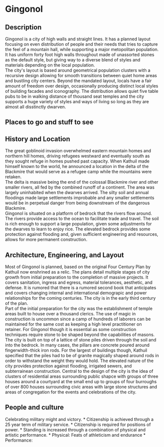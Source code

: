 
# Gingonol

## Description 
Gingonol is a city of high walls and straight lines. It has a planned layout focusing on even distribution 
of people and their needs that tries to capture the feel of a mountain hall, while supporting a major 
metopolitan population. It has uniform forty foot high walls throughout made of unassorted stones as the 
default style, but giving way to a diverse blend of styles and materials depending on the local population.  
The city's layout is based around geometrical population clusters with a recursive design allowing for smooth 
transitions between quiet home areas and bustling city centers. Beyond the mandated layout, locals have a 
fair amount of freedom over design, occasionally producing distinct local styles of building facades and 
iconography. The distribution allows quiet five table pubs to be in walking distance of thousand seat temples 
and the city supports a huge variety of styles and ways of living so long as they are almost all disstinctly 
dwarven.  

## Places to go and stuff to see 

## History and Location
The great goblinoid invasion overwhelmed eastern mountain homes and northern hill homes, driving refugees 
westward and eventually south as they sought refuge in homes pushed past capacity. When Kathuil made 
himself known to the world, he announced a location in the delta of the Blackmire that would serve 
as a refugee camp while the mountains were retaken.  
The delta is massive being the end of the colossal Blackmire river and other smaller rivers, all fed by 
the combined runoff of a continent. The area was largely uninhabited when the dwarves arrived. The silty 
soil and annual floodings made large settlements improbable and any smaller settlements would be in 
perpetual danger from being downstream of the dangerous Blackmire.  
Gingonol is situated on a platform of bedrock that the rivers flow around. The rivers provide access 
to the ocean to facilitate trade and travel. The soil is rich enough to support a large population, 
given some adjustments for the dwarves to learn to enjoy rice. The elevated bedrock provides some 
protection against flooding and, given sufficient engineering and resources, allows for more permanent 
construction. 

## Architecture, Engineering, and Layout
Most of Gingonol is planned, based on the original Four Century Plan by Kathuil now enshrined as a 
relic. The plans detail multiple stages of city growth from initial preparation to the completion 
of massive projects. It covers sanitation, ingress and egress, material tolerances, aesthetic, 
and defense. It is rumored that there is a rumored second book that anticipates and covers changing 
internal and international demograpic and power relationships for the coming centuries. The city 
is in the early third century of the plan.  
Part of the initial preparation for the city was the establishment of temple areas built to house 
over a thousand clerics. The use of magic in construction is uncommon since a camp of hundreds of 
laborers can be maintained for the same cost as keeping a high level practitioner on retainer. For 
Gingonol though it is essential as some construction techniques require stone to be shaped beyond 
the capabilities of masons.  
The city is built on top of a lattice of stone piles driven through the soil and into the bedrock. 
In many cases, the pillars are concrete poured around fingerwidth-thick iron rods. For the largest 
of buildings though, Kathuil specified that the piles had to be of granite magically shaped around 
rods in order to withstand the weight they would hold. The elevated nature of the city provides 
protection against flooding, irrigated sewers, and subterrainean construction. Central to the design 
of the city is the idea of clusters of residential areas surrounding public shapce with groups of 
three houses around a courtyard at the small end up to groups of four burroughs of over 800 houses 
surrounding civic areas with large stone structures and areas of congregation for the events and 
celebrations of the city. 

## People and culture 


Celebrating military might and victory. 
    * Citizenship is achieved through a 25 year term of military service. 
        * Citizenship is required for positions of power. 
    * Standing is increased through a combination of physical and artistic performance. 
        * Physical: Feats of athleticism and endurance 
        * Performance:  




